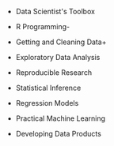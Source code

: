 * Data Scientist's Toolbox

* R Programming-


* Getting and Cleaning Data+

* Exploratory Data Analysis
* Reproducible Research

* Statistical Inference

* Regression Models
* Practical Machine Learning
* Developing Data Products